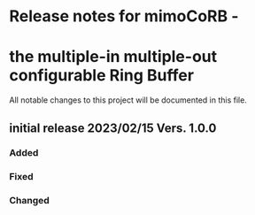 # Release notes for mimoCoRB -
#  the multiple-in multiple-out configurable Ring Buffer

All notable changes to this project will be documented in this file.

## initial release 2023/02/15 Vers. 1.0.0

### Added

### Fixed

### Changed
